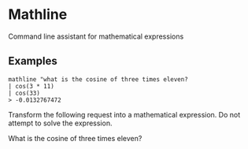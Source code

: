 # Mathline

Command line assistant for mathematical expressions

## Examples

```
mathline "what is the cosine of three times eleven?
| cos(3 * 11)
| cos(33)
> -0.0132767472
```

Transform the following request into a mathematical expression. Do not attempt to solve the expression.

What is the cosine of three times eleven?
